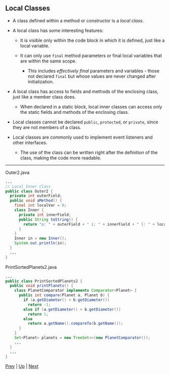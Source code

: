 ## Local Classes

* A class defined within a method or constructor is a _local class_.

* A local class has some interesting features:

  * It is visible only within the code block in which it is defined, just like a local variable.

  * It can only use `final` method parameters or final local variables that are within the same scope.

    * This includes _effectively final_ parameters and variables - those not declared `final` but whose values are never changed after initialization.

* A local class has access to fields and methods of the enclosing class, just like a member class does.

  * When declared in a static block, local inner classes can access only the static fields and methods of the enclosing class.

* Local classes cannot be declared `public`, `protected`, or `private`, since they are not members of a class.

* Local classes are commonly used to implement event listeners and other interfaces.

  * The use of the class can be written right after the definition of the class, making the code more readable.

<hr>

Outer2.java

```java
...
// Local Inner Class
public class Outer2 {
  private int outerField;
  public void aMethod() {
    final int localVar = 0;
    class Inner {
      private int innerField;
      public String toString() {
        return "o: " + outerField + " i: " + innerField + " l: " + localVar;
      }
    }
    Inner in = new Inner();
    System.out.println(in);
  }
  ...
}
```

PrintSortedPlanets2.java

```java
...
public class PrintSortedPlanets2 {
  public void printPlanets() {
    class PlanetComparator implements Comparator<Planet> {
      public int compare(Planet a, Planet b) {
        if (a.getDiameter() < b.getDiameter())
          return -1;
        else if (a.getDiameter() > b.getDiameter())
          return 1;
        else
          return a.getName().compareTo(b.getName());
      }
    }
    Set<Planet> planets = new TreeSet<>(new PlanetComparator());
    ...
  }
  ...
}
```

[Prev](InnerClasses.md) | [Up](../README.md) | [Next](AnonymousClasses.md)

